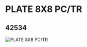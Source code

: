 # PLATE 8X8 PC/TR
## 42534
![PLATE 8X8 PC/TR](https://lc-www-live-s.legocdn.com/media/bricks/5/2/4163920.jpg)